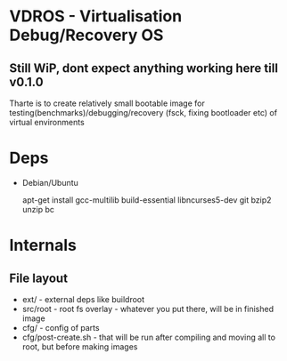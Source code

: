 # VDROS - Virtualisation Debug/Recovery OS

## Still WiP, dont expect anything working here till v0.1.0 ##


Tharte is to create relatively small bootable image for testing(benchmarks)/debugging/recovery (fsck, fixing bootloader etc) of virtual environments


# Deps #

* Debian/Ubuntu

    apt-get install gcc-multilib build-essential libncurses5-dev git bzip2 unzip bc


# Internals #
## File layout ##

* ext/ - external deps like buildroot
* src/root - root fs overlay - whatever you put there, will be in finished image
* cfg/ - config of parts
* cfg/post-create.sh - that will be run after compiling and moving all to root, but before making images
